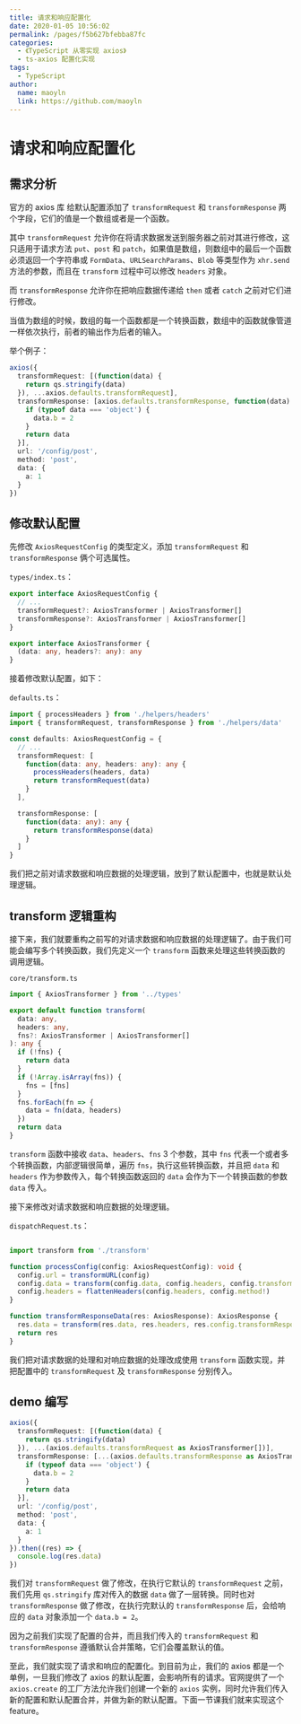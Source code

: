```yaml
---
title: 请求和响应配置化
date: 2020-01-05 10:56:02
permalink: /pages/f5b627bfebba87fc
categories:
  - 《TypeScript 从零实现 axios》
  - ts-axios 配置化实现
tags:
  - TypeScript
author:
  name: maoyln
  link: https://github.com/maoyln
---
```

# 请求和响应配置化

## 需求分析

官方的 axios 库 给默认配置添加了 `transformRequest` 和 `transformResponse` 两个字段，它们的值是一个数组或者是一个函数。

其中 `transformRequest` 允许你在将请求数据发送到服务器之前对其进行修改，这只适用于请求方法 `put`、`post` 和 `patch`，如果值是数组，则数组中的最后一个函数必须返回一个字符串或 `FormData`、`URLSearchParams`、`Blob` 等类型作为 `xhr.send` 方法的参数，而且在 `transform` 过程中可以修改  `headers` 对象。

而 `transformResponse` 允许你在把响应数据传递给 `then` 或者 `catch` 之前对它们进行修改。

当值为数组的时候，数组的每一个函数都是一个转换函数，数组中的函数就像管道一样依次执行，前者的输出作为后者的输入。

举个例子：

```typescript
axios({
  transformRequest: [(function(data) {
    return qs.stringify(data)
  }), ...axios.defaults.transformRequest],
  transformResponse: [axios.defaults.transformResponse, function(data) {
    if (typeof data === 'object') {
      data.b = 2
    }
    return data
  }],
  url: '/config/post',
  method: 'post',
  data: {
    a: 1
  }
})
```

## 修改默认配置

先修改 `AxiosRequestConfig` 的类型定义，添加 `transformRequest` 和 `transformResponse` 俩个可选属性。

`types/index.ts`：

```typescript
export interface AxiosRequestConfig {
  // ...
  transformRequest?: AxiosTransformer | AxiosTransformer[]
  transformResponse?: AxiosTransformer | AxiosTransformer[]
}

export interface AxiosTransformer {
  (data: any, headers?: any): any
}
```

接着修改默认配置，如下：

`defaults.ts`：

```typescript
import { processHeaders } from './helpers/headers'
import { transformRequest, transformResponse } from './helpers/data'

const defaults: AxiosRequestConfig = {
  // ...
  transformRequest: [
    function(data: any, headers: any): any {
      processHeaders(headers, data)
      return transformRequest(data)
    }
  ],

  transformResponse: [
    function(data: any): any {
      return transformResponse(data)
    }
  ]
}
```

我们把之前对请求数据和响应数据的处理逻辑，放到了默认配置中，也就是默认处理逻辑。

## transform 逻辑重构

接下来，我们就要重构之前写的对请求数据和响应数据的处理逻辑了。由于我们可能会编写多个转换函数，我们先定义一个 `transform` 函数来处理这些转换函数的调用逻辑。

`core/transform.ts`

```typescript
import { AxiosTransformer } from '../types'

export default function transform(
  data: any,
  headers: any,
  fns?: AxiosTransformer | AxiosTransformer[]
): any {
  if (!fns) {
    return data
  }
  if (!Array.isArray(fns)) {
    fns = [fns]
  }
  fns.forEach(fn => {
    data = fn(data, headers)
  })
  return data
}
```

`transform` 函数中接收 `data`、`headers`、`fns` 3 个参数，其中 `fns` 代表一个或者多个转换函数，内部逻辑很简单，遍历 `fns`，执行这些转换函数，并且把 `data` 和 `headers` 作为参数传入，每个转换函数返回的 `data` 会作为下一个转换函数的参数 `data` 传入。

接下来修改对请求数据和响应数据的处理逻辑。

`dispatchRequest.ts`：

```typescript

import transform from './transform'

function processConfig(config: AxiosRequestConfig): void {
  config.url = transformURL(config)
  config.data = transform(config.data, config.headers, config.transformRequest)
  config.headers = flattenHeaders(config.headers, config.method!)
}

function transformResponseData(res: AxiosResponse): AxiosResponse {
  res.data = transform(res.data, res.headers, res.config.transformResponse)
  return res
}
```

我们把对请求数据的处理和对响应数据的处理改成使用 `transform` 函数实现，并把配置中的 `transformRequest` 及 `transformResponse` 分别传入。

## demo 编写

```typescript
axios({
  transformRequest: [(function(data) {
    return qs.stringify(data)
  }), ...(axios.defaults.transformRequest as AxiosTransformer[])],
  transformResponse: [...(axios.defaults.transformResponse as AxiosTransformer[]), function(data) {
    if (typeof data === 'object') {
      data.b = 2
    }
    return data
  }],
  url: '/config/post',
  method: 'post',
  data: {
    a: 1
  }
}).then((res) => {
  console.log(res.data)
})
```

我们对 `transformRequest` 做了修改，在执行它默认的 `transformRequest` 之前，我们先用 `qs.stringify` 库对传入的数据 `data` 做了一层转换。同时也对 `transformResponse` 做了修改，在执行完默认的 `transformResponse` 后，会给响应的 `data` 对象添加一个 `data.b = 2`。

因为之前我们实现了配置的合并，而且我们传入的 `transformRequest` 和 `transformResponse` 遵循默认合并策略，它们会覆盖默认的值。

至此，我们就实现了请求和响应的配置化。到目前为止，我们的 axios 都是一个单例，一旦我们修改了 axios 的默认配置，会影响所有的请求。官网提供了一个 `axios.create` 的工厂方法允许我们创建一个新的 `axios` 实例，同时允许我们传入新的配置和默认配置合并，并做为新的默认配置。下面一节课我们就来实现这个 feature。
